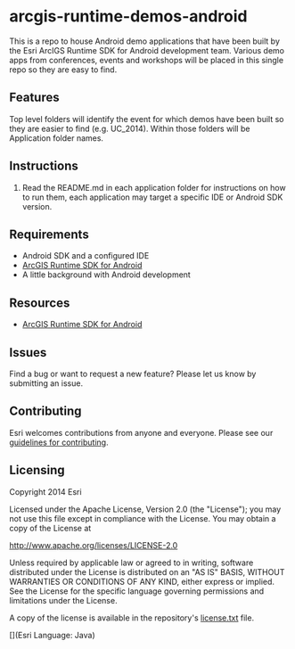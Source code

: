 # arcgis-runtime-demos-android

This is a repo to house Android demo applications that have been built by the Esri ArcIGS Runtime SDK for Android development team. Various demo apps from conferences, events and workshops will be placed in this single repo so they are easy to find.

## Features
Top level folders will identify the event for which demos have been built so they are easier to find (e.g. UC_2014). Within those folders will be Application folder names.

## Instructions

1.	Read the README.md in each application folder for instructions on how to run them, each application may target a specific IDE or Android SDK version.

## Requirements

* Android SDK and a configured IDE 
* [ArcGIS Runtime SDK for Android](https://developers.arcgis.com/android/)
* A little background with Android development

## Resources

* [ArcGIS Runtime SDK for Android](https://developers.arcgis.com/android/)

## Issues

Find a bug or want to request a new feature?  Please let us know by submitting an issue.

## Contributing

Esri welcomes contributions from anyone and everyone. Please see our [guidelines for contributing](https://github.com/esri/contributing).

## Licensing
Copyright 2014 Esri

Licensed under the Apache License, Version 2.0 (the "License");
you may not use this file except in compliance with the License.
You may obtain a copy of the License at

   http://www.apache.org/licenses/LICENSE-2.0

Unless required by applicable law or agreed to in writing, software
distributed under the License is distributed on an "AS IS" BASIS,
WITHOUT WARRANTIES OR CONDITIONS OF ANY KIND, either express or implied.
See the License for the specific language governing permissions and
limitations under the License.

A copy of the license is available in the repository's [license.txt](license.txt) file.


[](Esri Language: Java)
